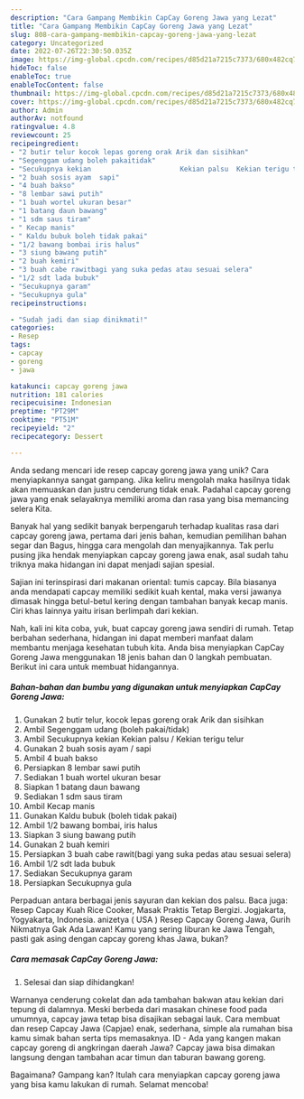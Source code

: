 ```yaml
---
description: "Cara Gampang Membikin CapCay Goreng Jawa yang Lezat"
title: "Cara Gampang Membikin CapCay Goreng Jawa yang Lezat"
slug: 808-cara-gampang-membikin-capcay-goreng-jawa-yang-lezat
category: Uncategorized
date: 2022-07-26T22:30:50.035Z
image: https://img-global.cpcdn.com/recipes/d85d21a7215c7373/680x482cq70/capcay-goreng-jawa-foto-resep-utama.jpg
hideToc: false
enableToc: true
enableTocContent: false
thumbnail: https://img-global.cpcdn.com/recipes/d85d21a7215c7373/680x482cq70/capcay-goreng-jawa-foto-resep-utama.jpg
cover: https://img-global.cpcdn.com/recipes/d85d21a7215c7373/680x482cq70/capcay-goreng-jawa-foto-resep-utama.jpg
author: Admin
authorAv: notfound
ratingvalue: 4.8
reviewcount: 25
recipeingredient:
- "2 butir telur kocok lepas goreng orak Arik dan sisihkan"
- "Segenggam udang boleh pakaitidak"
- "Secukupnya kekian                      Kekian palsu  Kekian terigu telur"
- "2 buah sosis ayam  sapi"
- "4 buah bakso"
- "8 lembar sawi putih"
- "1 buah wortel ukuran besar"
- "1 batang daun bawang"
- "1 sdm saus tiram"
- " Kecap manis"
- " Kaldu bubuk boleh tidak pakai"
- "1/2 bawang bombai iris halus"
- "3 siung bawang putih"
- "2 buah kemiri"
- "3 buah cabe rawitbagi yang suka pedas atau sesuai selera"
- "1/2 sdt lada bubuk"
- "Secukupnya garam"
- "Secukupnya gula"
recipeinstructions:

- "Sudah jadi dan siap dinikmati!"
categories:
- Resep
tags:
- capcay
- goreng
- jawa

katakunci: capcay goreng jawa 
nutrition: 181 calories
recipecuisine: Indonesian
preptime: "PT29M"
cooktime: "PT51M"
recipeyield: "2"
recipecategory: Dessert

---
```





Anda sedang mencari ide resep capcay goreng jawa yang unik? Cara menyiapkannya sangat gampang. Jika keliru mengolah maka hasilnya tidak akan memuaskan dan justru cenderung tidak enak. Padahal capcay goreng jawa yang enak selayaknya memiliki aroma dan rasa yang bisa memancing selera Kita.





Banyak hal yang sedikit banyak berpengaruh terhadap kualitas rasa dari capcay goreng jawa, pertama dari jenis bahan, kemudian pemilihan bahan segar dan Bagus, hingga cara mengolah dan menyajikannya. Tak perlu pusing jika hendak menyiapkan capcay goreng jawa enak,      asal sudah tahu triknya maka hidangan ini dapat menjadi sajian spesial.














Sajian ini terinspirasi dari makanan oriental: tumis capcay. Bila biasanya anda mendapati capcay memiliki sedikit kuah kental, maka versi jawanya dimasak hingga betul-betul kering dengan tambahan banyak kecap manis. Ciri khas lainnya yaitu irisan berlimpah dari kekian.






Nah, kali ini kita coba, yuk, buat capcay goreng jawa sendiri di rumah. Tetap berbahan sederhana, hidangan ini dapat memberi manfaat dalam membantu menjaga kesehatan tubuh kita. Anda bisa menyiapkan CapCay Goreng Jawa menggunakan 18 jenis bahan dan 0 langkah pembuatan. Berikut ini cara untuk membuat hidangannya.

<!--inarticleads1-->

##### Bahan-bahan dan bumbu yang digunakan untuk menyiapkan CapCay Goreng Jawa:

1. Gunakan 2 butir telur, kocok lepas goreng orak Arik dan sisihkan
1. Ambil Segenggam udang (boleh pakai/tidak)
1. Ambil Secukupnya kekian                      Kekian palsu / Kekian terigu telur
1. Gunakan 2 buah sosis ayam / sapi
1. Ambil 4 buah bakso
1. Persiapkan 8 lembar sawi putih
1. Sediakan 1 buah wortel ukuran besar
1. Siapkan 1 batang daun bawang
1. Sediakan 1 sdm saus tiram
1. Ambil  Kecap manis
1. Gunakan  Kaldu bubuk (boleh tidak pakai)
1. Ambil 1/2 bawang bombai, iris halus
1. Siapkan 3 siung bawang putih
1. Gunakan 2 buah kemiri
1. Persiapkan 3 buah cabe rawit(bagi yang suka pedas atau sesuai selera)
1. Ambil 1/2 sdt lada bubuk
1. Sediakan Secukupnya garam
1. Persiapkan Secukupnya gula


Perpaduan antara berbagai jenis sayuran dan kekian dos palsu. Baca juga: Resep Capcay Kuah Rice Cooker, Masak Praktis Tetap Bergizi. Jogjakarta, Yogyakarta, Indonesia. anizetya ( USA ) Resep Capcay Goreng Jawa, Gurih Nikmatnya Gak Ada Lawan! Kamu yang sering liburan ke Jawa Tengah, pasti gak asing dengan capcay goreng khas Jawa, bukan? 

<!--inarticleads2-->

##### Cara memasak CapCay Goreng Jawa:


1. Selesai dan siap dihidangkan!

Warnanya cenderung cokelat dan ada tambahan bakwan atau kekian dari tepung di dalamnya. Meski berbeda dari masakan chinese food pada umumnya, capcay jawa tetap bisa disajikan sebagai lauk. Cara membuat dan resep Capcay Jawa (Capjae) enak, sederhana, simple ala rumahan bisa kamu simak bahan serta tips memasaknya. ID - Ada yang kangen makan capcay goreng di angkringan daerah Jawa? Capcay jawa bisa dimakan langsung dengan tambahan acar timun dan taburan bawang goreng. 

Bagaimana? Gampang kan? Itulah cara menyiapkan capcay goreng jawa yang bisa kamu lakukan di rumah. Selamat mencoba!
